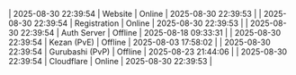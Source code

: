 | 2025-08-30 22:39:54 | Website | Online | 2025-08-30 22:39:53 |
| 2025-08-30 22:39:54 | Registration | Online | 2025-08-30 22:39:53 |
| 2025-08-30 22:39:54 | Auth Server | Offline | 2025-08-18 09:33:31 |
| 2025-08-30 22:39:54 | Kezan (PvE) | Offline | 2025-08-03 17:58:02 |
| 2025-08-30 22:39:54 | Gurubashi (PvP) | Offline | 2025-08-23 21:44:06 |
| 2025-08-30 22:39:54 | Cloudflare | Online | 2025-08-30 22:39:53 |
